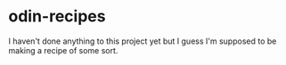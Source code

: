 # odin-recipes
I haven't done anything to this project yet but I guess I'm supposed to be making a recipe of some sort.